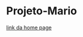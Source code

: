 # Projeto-Mario
<div>
  <a href = "https://leonardo-projeto-mario.netlify.app" >link da home page</a>
</div>

